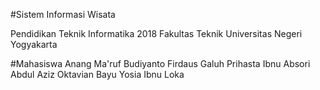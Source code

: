 #Sistem Informasi Wisata

Pendidikan Teknik Informatika 2018
Fakultas Teknik
Universitas Negeri Yogyakarta

#Mahasiswa
Anang Ma'ruf Budiyanto
Firdaus Galuh Prihasta
Ibnu Absori Abdul Aziz
Oktavian Bayu
Yosia Ibnu Loka
